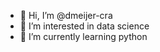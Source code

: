 - 👋 Hi, I’m @dmeijer-cra
- 👀 I’m interested in data science
- 🌱 I’m currently learning python

<!---
dmeijer-cra/dmeijer-cra is a ✨ special ✨ repository because its `README.md` (this file) appears on your GitHub profile.
You can click the Preview link to take a look at your changes.
--->
